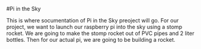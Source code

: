 #Pi in the Sky 

This is where socumentation of Pi in the Sky preoject will go.
For our project, we want to launch our raspberry pi into the sky using a stomp rocket. We are going to make the stomp rocket out of PVC pipes and 2 liter bottles. Then for our actual pi, we are going to be building a rocket. 
